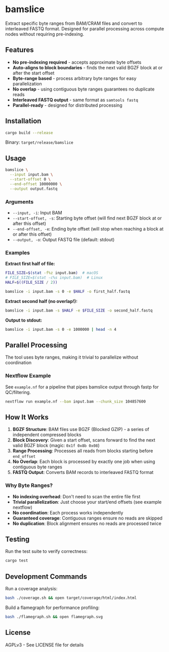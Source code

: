 # bamslice

Extract specific byte ranges from BAM/CRAM files and convert to interleaved FASTQ format. Designed for parallel processing across compute nodes without requiring pre-indexing.

## Features

- **No pre-indexing required** - accepts approximate byte offsets
- **Auto-aligns to block boundaries** - finds the next valid BGZF block at or after the start offset
- **Byte-range based** - process arbitrary byte ranges for easy parallelization
- **No overlap** - using contiguous byte ranges guarantees no duplicate reads
- **Interleaved FASTQ output** - same format as `samtools fastq`
- **Parallel-ready** - designed for distributed processing

## Installation

```bash
cargo build --release
```

Binary: `target/release/bamslice`

## Usage

```bash
bamslice \
  --input input.bam \
  --start-offset 0 \
  --end-offset 10000000 \
  --output output.fastq
```

### Arguments

- `--input, -i`: Input BAM
- `--start-offset, -s`: Starting byte offset (will find next BGZF block at or after this offset)
- `--end-offset, -e`: Ending byte offset (will stop when reaching a block at or after this offset)
- `--output, -o`: Output FASTQ file (default: stdout)

### Examples

**Extract first half of file:**
```bash
FILE_SIZE=$(stat -f%z input.bam)  # macOS
# FILE_SIZE=$(stat -c%s input.bam)  # Linux
HALF=$((FILE_SIZE / 2))

bamslice -i input.bam -s 0 -e $HALF -o first_half.fastq
```

**Extract second half (no overlap!):**
```bash
bamslice -i input.bam -s $HALF -e $FILE_SIZE -o second_half.fastq
```

**Output to stdout:**
```bash
bamslice -i input.bam -s 0 -e 1000000 | head -n 4
```

## Parallel Processing

The tool uses byte ranges, making it trivial to parallelize without coordination

### Nextflow Example

See `example.nf` for a  pipeline that pipes bamslice output through fastp for QC/filtering.

```bash
nextflow run example.nf --bam input.bam --chunk_size 104857600
```

## How It Works

1. **BGZF Structure**: BAM files use BGZF (Blocked GZIP) - a series of independent compressed blocks
2. **Block Discovery**: Given a start offset, scans forward to find the next valid BGZF block (magic: `0x1f 0x8b 0x08`)
3. **Range Processing**: Processes all reads from blocks starting before `end_offset`
4. **No Overlap**: Each block is processed by exactly one job when using contiguous byte ranges
5. **FASTQ Output**: Converts BAM records to interleaved FASTQ format

### Why Byte Ranges?

- **No indexing overhead**: Don't need to scan the entire file first
- **Trivial parallelization**: Just choose your start/end offsets (see example nextflow)
- **No coordination**: Each process works independently
- **Guaranteed coverage**: Contiguous ranges ensure no reads are skipped
- **No duplication**: Block alignment ensures no reads are processed twice

## Testing

Run the test suite to verify correctness:

```bash
cargo test
```

## Development Commands

Run a coverage analysis:

```bash
bash ./coverage.sh && open target/coverage/html/index.html
```

Build a flamegraph for performance profiling:

```bash
bash ./flamegraph.sh && open flamegraph.svg
```

## License

AGPLv3 - See LICENSE file for details

